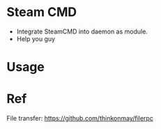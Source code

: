 # Steam CMD
- Integrate SteamCMD into daemon as module.
- Help you guy

# Usage


# Ref
File transfer: https://github.com/thinkonmay/filerpc
